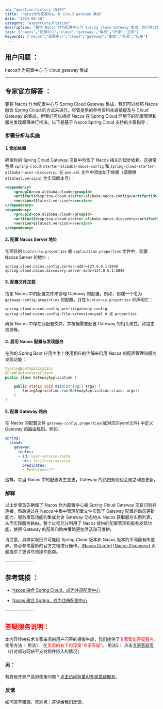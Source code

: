 ```yaml
---
id: "question-history-15194"
title: "nacos作为配置中心 与 cloud gateway 集成"
date: "2024-09-26"
category: "expertConsultation"
description: "要将 Nacos 作为配置中心与 Spring Cloud Gateway 集成，我们可以参照 Nacos 融合 Spring Cloud 的方式来进行。尽管提供的参考资料未直接提及与 Cloud Gateway 的集成，但我们可以根据 Nacos 在 Spring Cloud 环境下的配置管理和服"
tags: ["nacos","配置中心","cloud","gateway","集成","开源","应用"]
keywords: ["nacos","配置中心","cloud","gateway","集成","开源","应用"]
---
```


## 用户问题 ： 
 nacos作为配置中心 与 cloud gateway 集成  

---------------
## 专家官方解答 ：

要将 Nacos 作为配置中心与 Spring Cloud Gateway 集成，我们可以参照 Nacos 融合 Spring Cloud 的方式来进行。尽管提供的参考资料未直接提及与 Cloud Gateway 的集成，但我们可以根据 Nacos 在 Spring Cloud 环境下的配置管理和服务发现原理进行推演。以下是基于 Nacos Spring Cloud 支持的步骤指导：

### 步骤分析与实施

#### 1. 添加依赖

确保你的 Spring Cloud Gateway 项目中包含了 Nacos 相关的起步依赖。这通常包括 `spring-cloud-starter-alibaba-nacos-config` 和 `spring-cloud-starter-alibaba-nacos-discovery`。在 `pom.xml` 文件中添加如下依赖（请替换 `${latest.version}` 为实际版本号）：

```xml
<dependency>
    <groupId>com.alibaba.cloud</groupId>
    <artifactId>spring-cloud-starter-alibaba-nacos-config</artifactId>
    <version>${latest.version}</version>
</dependency>
<dependency>
    <groupId>com.alibaba.cloud</groupId>
    <artifactId>spring-cloud-starter-alibaba-nacos-discovery</artifactId>
    <version>${latest.version}</version>
</dependency>
```

#### 2. 配置 Nacos Server 地址

在项目的 `bootstrap.properties` 或 `application.properties` 文件中，配置 Nacos Server 的地址：

```properties
spring.cloud.nacos.config.server-addr=127.0.0.1:8848
spring.cloud.nacos.discovery.server-addr=127.0.0.1:8848
```

#### 3. 配置文件加载

指定 Nacos 中的配置文件来管理 Gateway 的配置。例如，创建一个名为 `gateway-config.properties` 的配置，并在 `bootstrap.properties` 中声明它：

```properties
spring.cloud.nacos.config.prefix=gateway-config
spring.cloud.nacos.config.file-extension=yaml # 或 properties
```

确保 Nacos 中存在此配置文件，并根据需要配置 Gateway 的相关属性，如路由规则等。

#### 4. 启用 Nacos 配置与发现服务

在你的 Spring Boot 应用主类上使用相应的注解来启用 Nacos 的配置管理和服务发现功能：

```java
@SpringBootApplication
@EnableDiscoveryClient
public class GatewayApplication {

    public static void main(String[] args) {
        SpringApplication.run(GatewayApplication.class, args);
    }
}
```

#### 5. 配置 Gateway 路由

在 Nacos 的配置文件 `gateway-config.properties`(或对应的yaml文件) 中定义 Gateway 的路由规则。例如：

```yaml
spring:
  cloud:
    gateway:
      routes:
      - id: user-service-route
        uri: lb://user-service
        predicates:
        - Path=/user/**
```

这样，每当 Nacos 中的配置发生变更，Gateway 的路由规则也会随之动态更新。

### 解释

以上步骤首先确保了 Nacos 作为配置中心被 Spring Cloud Gateway 项目识别并连接，然后通过在 Nacos 中集中管理配置文件实现了 Gateway 配置的动态更新能力。服务发现功能的集成允许 Gateway 动态地从 Nacos 获取服务实例列表，从而实现服务路由。整个过程充分利用了 Nacos 提供的配置管理和服务发现功能，使得 Gateway 的配置和路由策略更加灵活和可维护。

请注意，具体实现细节可能因 Spring Cloud 版本和 Nacos 版本的不同而有所差异，务必参考最新的官方文档进行操作。[[Nacos Config](https://github.com/spring-cloud-incubator/spring-cloud-alibaba/wiki/Nacos-config)] [[Nacos Discovery](https://github.com/spring-cloud-incubator/spring-cloud-alibaba/wiki/Nacos-discovery)] 页面提供了更详尽的操作指南。


<font color="#949494">---------------</font> 


## 参考链接 ：

* [Nacos 融合 Spring Cloud，成为注册配置中心](https://nacos.io/docs/latest/ecology/use-nacos-with-spring-cloud)
 
 * [Nacos 融合 Spring，成为注册配置中心](https://nacos.io/docs/latest/ecology/use-nacos-with-spring)


 <font color="#949494">---------------</font> 
 


## <font color="#FF0000">答疑服务说明：</font> 

本内容经由技术专家审阅的用户问答的镜像生成，我们提供了<font color="#FF0000">专家智能答疑服务</font>,使用方法：
用法1： 在<font color="#FF0000">页面的右下的浮窗”专家答疑“</font>。
用法2： 点击[专家答疑页](https://answer.opensource.alibaba.com/docs/intro)（针对部分网站不支持插件嵌入的情况）
### 另：


有其他开源产品的使用问题？[点击访问阿里AI专家答疑服务](https://answer.opensource.alibaba.com/docs/intro)。
### 反馈
如问答有错漏，欢迎点：[差评](https://ai.nacos.io/user/feedbackByEnhancerGradePOJOID?enhancerGradePOJOId=15215)给我们反馈。
